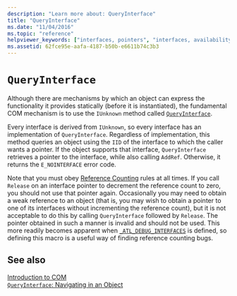 ```yaml
---
description: "Learn more about: QueryInterface"
title: "QueryInterface"
ms.date: "11/04/2016"
ms.topic: "reference"
helpviewer_keywords: ["interfaces, pointers", "interfaces, availability", "QueryInterface method"]
ms.assetid: 62fce95e-aafa-4187-b50b-e6611b74c3b3
---
```

# `QueryInterface`

Although there are mechanisms by which an object can express the functionality it provides statically (before it is instantiated), the fundamental COM mechanism is to use the `IUnknown` method called [`QueryInterface`](/windows/win32/api/unknwn/nf-unknwn-iunknown-queryinterface(q)).

Every interface is derived from `IUnknown`, so every interface has an implementation of `QueryInterface`. Regardless of implementation, this method queries an object using the `IID` of the interface to which the caller wants a pointer. If the object supports that interface, `QueryInterface` retrieves a pointer to the interface, while also calling `AddRef`. Otherwise, it returns the `E_NOINTERFACE` error code.

Note that you must obey [Reference Counting](../atl/reference-counting.md) rules at all times. If you call `Release` on an interface pointer to decrement the reference count to zero, you should not use that pointer again. Occasionally you may need to obtain a weak reference to an object (that is, you may wish to obtain a pointer to one of its interfaces without incrementing the reference count), but it is not acceptable to do this by calling `QueryInterface` followed by `Release`. The pointer obtained in such a manner is invalid and should not be used. This more readily becomes apparent when [`_ATL_DEBUG_INTERFACES`](reference/debugging-and-error-reporting-macros.md#_atl_debug_interfaces) is defined, so defining this macro is a useful way of finding reference counting bugs.

## See also

[Introduction to COM](../atl/introduction-to-com.md)<br/>
[`QueryInterface`: Navigating in an Object](/windows/win32/com/queryinterface--navigating-in-an-object)
